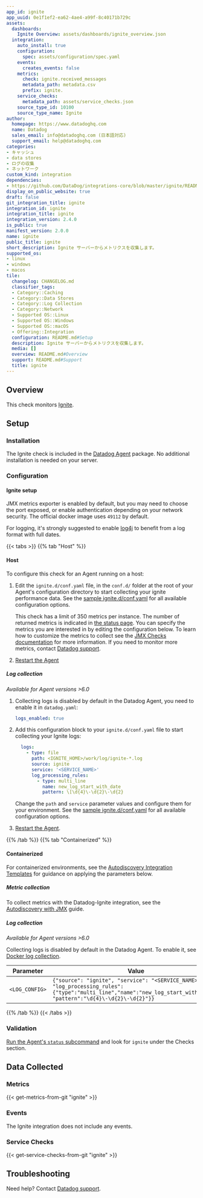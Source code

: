 ```yaml
---
app_id: ignite
app_uuid: 0e1f1ef2-ea62-4ae4-a99f-8c40171b729c
assets:
  dashboards:
    Ignite Overview: assets/dashboards/ignite_overview.json
  integration:
    auto_install: true
    configuration:
      spec: assets/configuration/spec.yaml
    events:
      creates_events: false
    metrics:
      check: ignite.received_messages
      metadata_path: metadata.csv
      prefix: ignite.
    service_checks:
      metadata_path: assets/service_checks.json
    source_type_id: 10100
    source_type_name: Ignite
author:
  homepage: https://www.datadoghq.com
  name: Datadog
  sales_email: info@datadoghq.com (日本語対応)
  support_email: help@datadoghq.com
categories:
- キャッシュ
- data stores
- ログの収集
- ネットワーク
custom_kind: integration
dependencies:
- https://github.com/DataDog/integrations-core/blob/master/ignite/README.md
display_on_public_website: true
draft: false
git_integration_title: ignite
integration_id: ignite
integration_title: ignite
integration_version: 2.4.0
is_public: true
manifest_version: 2.0.0
name: ignite
public_title: ignite
short_description: Ignite サーバーからメトリクスを収集します。
supported_os:
- linux
- windows
- macos
tile:
  changelog: CHANGELOG.md
  classifier_tags:
  - Category::Caching
  - Category::Data Stores
  - Category::Log Collection
  - Category::Network
  - Supported OS::Linux
  - Supported OS::Windows
  - Supported OS::macOS
  - Offering::Integration
  configuration: README.md#Setup
  description: Ignite サーバーからメトリクスを収集します。
  media: []
  overview: README.md#Overview
  support: README.md#Support
  title: ignite
---
```


<!--  SOURCED FROM https://github.com/DataDog/integrations-core -->


## Overview

This check monitors [Ignite][1].

## Setup

### Installation

The Ignite check is included in the [Datadog Agent][2] package. No additional installation is needed on your server.

### Configuration

#### Ignite setup

JMX metrics exporter is enabled by default, but you may need to choose the port exposed, or enable authentication depending on your network security. The official docker image uses `49112` by default.

For logging, it's strongly suggested to enable [log4j][3] to benefit from a log format with full dates.

{{< tabs >}}
{{% tab "Host" %}}

#### Host

To configure this check for an Agent running on a host:

1. Edit the `ignite.d/conf.yaml` file, in the `conf.d/` folder at the root of your Agent's configuration directory to start collecting your ignite performance data. See the [sample ignite.d/conf.yaml][1] for all available configuration options.

   This check has a limit of 350 metrics per instance. The number of returned metrics is indicated in [the status page][2].
   You can specify the metrics you are interested in by editing the configuration below.
   To learn how to customize the metrics to collect see the [JMX Checks documentation][3] for more information.
   If you need to monitor more metrics, contact [Datadog support][4].

2. [Restart the Agent][5]

##### Log collection

_Available for Agent versions >6.0_

1. Collecting logs is disabled by default in the Datadog Agent, you need to enable it in `datadog.yaml`:

   ```yaml
   logs_enabled: true
   ```

2. Add this configuration block to your `ignite.d/conf.yaml` file to start collecting your Ignite logs:

   ```yaml
     logs:
       - type: file
         path: <IGNITE_HOME>/work/log/ignite-*.log
         source: ignite
         service: '<SERVICE_NAME>'
         log_processing_rules:
           - type: multi_line
             name: new_log_start_with_date
             pattern: \[\d{4}\-\d{2}\-\d{2}
   ```

    Change the `path` and `service` parameter values and configure them for your environment. See the [sample ignite.d/conf.yaml][1] for all available configuration options.

3. [Restart the Agent][5].

[1]: https://github.com/DataDog/integrations-core/blob/master/ignite/datadog_checks/ignite/data/conf.yaml.example
[2]: https://docs.datadoghq.com/ja/agent/guide/agent-commands/#agent-status-and-information
[3]: https://docs.datadoghq.com/ja/integrations/java/
[4]: https://docs.datadoghq.com/ja/help/
[5]: https://docs.datadoghq.com/ja/agent/guide/agent-commands/#start-stop-and-restart-the-agent
{{% /tab %}}
{{% tab "Containerized" %}}

#### Containerized

For containerized environments, see the [Autodiscovery Integration Templates][1] for guidance on applying the parameters below.

##### Metric collection

To collect metrics with the Datadog-Ignite integration, see the [Autodiscovery with JMX][2] guide.

##### Log collection

_Available for Agent versions >6.0_

Collecting logs is disabled by default in the Datadog Agent. To enable it, see [Docker log collection][3].

| Parameter      | Value                                                                                                                                                             |
| -------------- | ----------------------------------------------------------------------------------------------------------------------------------------------------------------- |
| `<LOG_CONFIG>` | `{"source": "ignite", "service": "<SERVICE_NAME>", "log_processing_rules":{"type":"multi_line","name":"new_log_start_with_date", "pattern":"\d{4}\-\d{2}\-\d{2}"}}` |

[1]: https://docs.datadoghq.com/ja/agent/autodiscovery/integrations/
[2]: https://docs.datadoghq.com/ja/agent/guide/autodiscovery-with-jmx/?tab=containerizedagent
[3]: https://docs.datadoghq.com/ja/agent/docker/log/
{{% /tab %}}
{{< /tabs >}}

### Validation

[Run the Agent's `status` subcommand][4] and look for `ignite` under the Checks section.

## Data Collected

### Metrics
{{< get-metrics-from-git "ignite" >}}


### Events

The Ignite integration does not include any events.

### Service Checks
{{< get-service-checks-from-git "ignite" >}}


## Troubleshooting

Need help? Contact [Datadog support][5].



[1]: https://ignite.apache.org/
[2]: https://app.datadoghq.com/account/settings/agent/latest
[3]: https://apacheignite.readme.io/docs/logging#section-log4j
[4]: https://docs.datadoghq.com/ja/agent/guide/agent-commands/#agent-status-and-information
[5]: https://github.com/DataDog/integrations-core/blob/master/ignite/datadog_checks/ignite/data/conf.yaml.example